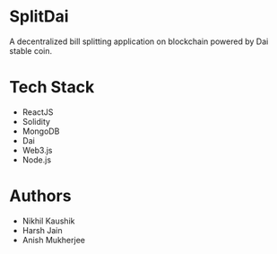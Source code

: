 # SplitDai
A decentralized bill splitting application on blockchain powered by Dai stable coin.

# Tech Stack
- ReactJS
- Solidity 
- MongoDB
- Dai
- Web3.js
- Node.js

# Authors
- Nikhil Kaushik
- Harsh Jain
- Anish Mukherjee

